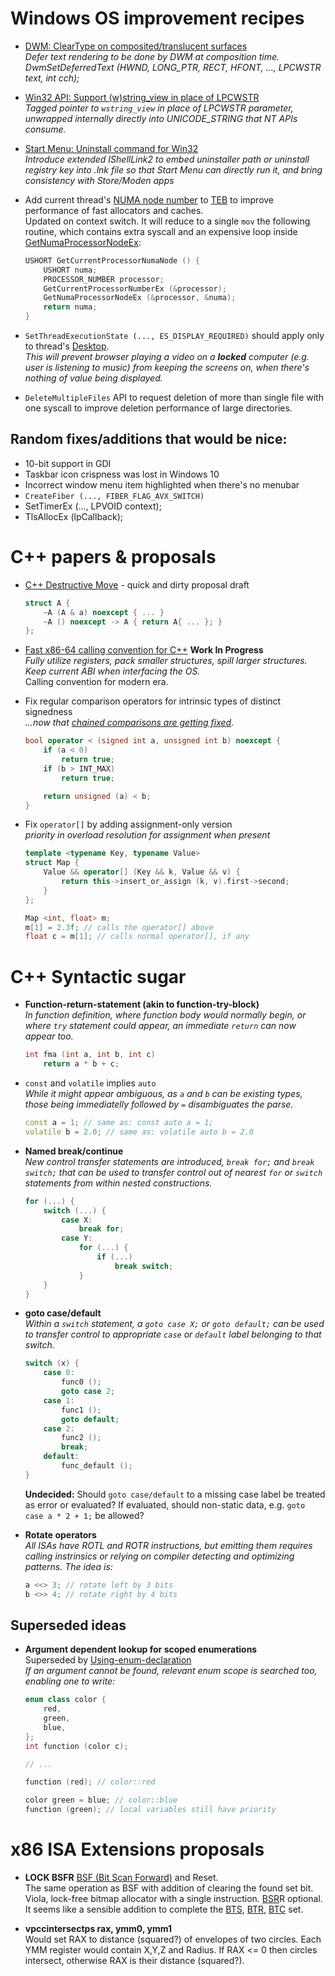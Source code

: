 # Windows OS improvement recipes

* [DWM: ClearType on composited/translucent surfaces](win32-composited-cleartype.md)  
  *Defer text rendering to be done by DWM at composition time.  
   DwmSetDeferredText (HWND, LONG_PTR, RECT, HFONT, ..., LPCWSTR text, int cch);*

* [Win32 API: Support (w)string_view in place of LPCWSTR](win32-wstring_view_api.md)  
  *Tagged pointer to `wstring_view` in place of LPCWSTR parameter,
   unwrapped internally directly into UNICODE_STRING that NT APIs consume.*

* [Start Menu: Uninstall command for Win32](win32-uninstall-from-start.md)  
  *Introduce extended IShellLink2 to embed uninstaller path or uninstall registry key into .lnk file
   so that Start Menu can directly run it, and bring consistency with Store/Moden apps*

* Add current thread's [NUMA node number](https://learn.microsoft.com/en-us/windows/win32/procthread/numa-support)
  to [TEB](https://en.wikipedia.org/wiki/Win32_Thread_Information_Block) to improve performance of fast allocators
  and caches.  
  Updated on context switch.
  It will reduce to a single `mov` the following routine, which contains extra syscall and an expensive loop inside
  [GetNumaProcessorNodeEx](https://learn.microsoft.com/en-us/windows/win32/api/winbase/nf-winbase-getnumaprocessornodeex):

  ```cpp
  USHORT GetCurrentProcessorNumaNode () {
      USHORT numa;
      PROCESSOR_NUMBER processor;
      GetCurrentProcessorNumberEx (&processor);
      GetNumaProcessorNodeEx (&processor, &numa);
      return numa;
  }
  ```

* `SetThreadExecutionState (..., ES_DISPLAY_REQUIRED)` should apply only to thread's
  [Desktop](https://learn.microsoft.com/en-us/windows/win32/winstation/window-stations-and-desktops).  
  *This will prevent browser playing a video on a **locked** computer (e.g. user is listening to music)
   from keeping the screens on, when there's nothing of value being displayed.*

* `DeleteMultipleFiles` API to request deletion of more than single file with one syscall
  to improve deletion performance of large directories.

## Random fixes/additions that would be nice:

* 10-bit support in GDI
* Taskbar icon crispness was lost in Windows 10
* Incorrect window menu item highlighted when there's no menubar
* `CreateFiber (..., FIBER_FLAG_AVX_SWITCH)`
* SetTimerEx (..., LPVOID context);
* TlsAllocEx (lpCallback);

# C++ papers &amp; proposals

* [C++ Destructive Move](cxx-destructive-move.md) - quick and dirty proposal draft

  ```cpp
  struct A {
      ~A (A & a) noexcept { ... }
      ~A () noexcept -> A { return A{ ... }; }
  };
  ```

* [Fast x86-64 calling convention for C++](cxx-x64-v2-calling-convention.md) **Work In Progress**  
  *Fully utilize registers, pack smaller structures, spill larger structures.
   Keep current ABI when interfacing the OS.*  
  Calling convention for modern era.

* Fix regular comparison operators for intrinsic types of distinct signedness  
  *...now that [chained comparisons are getting fixed](https://wg21.link/p3439).*

  ```cpp
  bool operator < (signed int a, unsigned int b) noexcept {
      if (a < 0)
          return true;
      if (b > INT_MAX)
          return true;
  
      return unsigned (a) < b;
  }
  ```

* Fix `operator[]` by adding assignment-only version  
  *priority in overload resolution for assignment when present*

  ```cpp
  template <typename Key, typename Value>
  struct Map {
      Value && operator[] (Key && k, Value && v) {
          return this->insert_or_assign (k, v).first->second;
      }
  };
  
  Map <int, float> m;
  m[1] = 2.3f; // calls the operator[] above
  float c = m[1]; // calls normal operator[], if any
  ```

# C++ Syntactic sugar

* **Function-return-statement (akin to function-try-block)**  
  *In function definition, where function body would normally begin, or where `try` statement
  could appear, an immediate `return` can now appear too.*
  
  ```cpp
  int fma (int a, int b, int c)
      return a * b + c;
  ```
  
* `const` and `volatile` implies `auto`  
  *While it might appear ambiguous, as `a` and `b` can be existing types,
  those being immediatelly followed by `=` disambiguates the parse.*
  
  ```cpp
  const a = 1; // same as: const auto a = 1;
  volatile b = 2.0; // same as: volatile auto b = 2.0
  ```

* **Named break/continue**  
  *New control transfer statements are introduced, `break for;` and `break switch;` that can be used to
  transfer control out of nearest `for` or `switch` statements from within nested constructions.*

  ```cpp
  for (...) {
      switch (...) {
          case X:
              break for;
          case Y:
              for (...) {
                  if (...)
                      break switch;
              }
      }
  }
  ```

* **goto case/default**  
  *Within a `switch` statement, a `goto case X;` or `goto default;` can be used to transfer control to
  appropriate `case` or `default` label belonging to that switch.*
  
  ```cpp
  switch (x) {
      case 0:
          func0 ();
          goto case 2;
      case 1:
          func1 ();
          goto default;
      case 2:
          func2 ();
          break;
      default:
          func_default ();
  }
  ```
  
  **Undecided:** Should `goto case/default` to a missing case label be treated as error or evaluated?
  If evaluated, should non-static data, e.g. `goto case a * 2 + 1;` be allowed?

* **Rotate operators**  
  *All ISAs have ROTL and ROTR instructions, but emitting them requires calling instrinsics or relying on
  compiler detecting and optimizing patterns. The idea is:*
  
  ```cpp
  a <<> 3; // rotate left by 3 bits
  b <>> 4; // rotate right by 4 bits
  ```
  
## Superseded ideas

* **Argument dependent lookup for scoped enumerations**  
  Superseded by [Using-enum-declaration](https://en.cppreference.com/w/cpp/language/enum#Using-enum-declaration)  
  *If an argument cannot be found, relevant enum scope is searched too, enabling one to write:*
  
  ```cpp
  enum class color {
      red,
      green,
      blue,
  };
  int function (color c);
  
  // ...
  
  function (red); // color::red
  
  color green = blue; // color::blue
  function (green); // local variables still have priority
  ```

# x86 ISA Extensions proposals

* **LOCK BSFR** [BSF (Bit Scan Forward)](https://www.felixcloutier.com/x86/bsf) and Reset.  
  The same operation as BSF with addition of clearing the found set bit.
  Viola, lock-free bitmap allocator with a single instruction.
  [BSR](https://www.felixcloutier.com/x86/bsr)R optional.  
  It seems like a sensible addition to complete the [BTS](https://www.felixcloutier.com/x86/bts),
  [BTR](https://www.felixcloutier.com/x86/btr), [BTC](https://www.felixcloutier.com/x86/btc) set.

* **vpccintersectps rax, ymm0, ymm1**  
  Would set RAX to distance (squared?) of envelopes of two circles. Each YMM register would contain X,Y,Z and Radius.
  If RAX <= 0 then circles intersect, otherwise RAX is their distance (squared?).

